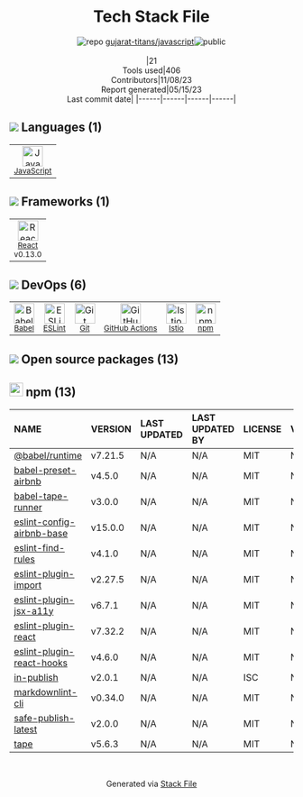 <!--
--- Readme.md Snippet without images Start ---
## Tech Stack
gujarat-titans/javascript is built on the following main stack:
- [React](https://reactjs.org/) – Javascript UI Libraries
- [JavaScript](https://developer.mozilla.org/en-US/docs/Web/JavaScript) – Languages
- [Babel](http://babeljs.io/) – JavaScript Compilers
- [ESLint](http://eslint.org/) – Code Review
- [Istio](https://istio.io/) – Microservices Tools
- [GitHub Actions](https://github.com/features/actions) – Continuous Integration

Full tech stack [here](/techstack.md)
--- Readme.md Snippet without images End ---

--- Readme.md Snippet with images Start ---
## Tech Stack
gujarat-titans/javascript is built on the following main stack:
- <img width='25' height='25' src='https://img.stackshare.io/service/1020/OYIaJ1KK.png' alt='React'/> [React](https://reactjs.org/) – Javascript UI Libraries
- <img width='25' height='25' src='https://img.stackshare.io/service/1209/javascript.jpeg' alt='JavaScript'/> [JavaScript](https://developer.mozilla.org/en-US/docs/Web/JavaScript) – Languages
- <img width='25' height='25' src='https://img.stackshare.io/service/2739/-1wfGjNw.png' alt='Babel'/> [Babel](http://babeljs.io/) – JavaScript Compilers
- <img width='25' height='25' src='https://img.stackshare.io/service/3337/Q4L7Jncy.jpg' alt='ESLint'/> [ESLint](http://eslint.org/) – Code Review
- <img width='25' height='25' src='https://img.stackshare.io/service/7028/AGpa5VZV.jpg' alt='Istio'/> [Istio](https://istio.io/) – Microservices Tools
- <img width='25' height='25' src='https://img.stackshare.io/service/11563/actions.png' alt='GitHub Actions'/> [GitHub Actions](https://github.com/features/actions) – Continuous Integration

Full tech stack [here](/techstack.md)
--- Readme.md Snippet with images End ---
-->
<div align="center">

# Tech Stack File
![](https://img.stackshare.io/repo.svg "repo") [gujarat-titans/javascript](https://github.com/gujarat-titans/javascript)![](https://img.stackshare.io/public_badge.svg "public")
<br/><br/>
|21<br/>Tools used|406<br/>Contributors|11/08/23 <br/>Report generated|05/15/23<br/>Last commit date|
|------|------|------|------|
</div>

## <img src='https://img.stackshare.io/languages.svg'/> Languages (1)
<table><tr>
  <td align='center'>
  <img width='36' height='36' src='https://img.stackshare.io/service/1209/javascript.jpeg' alt='JavaScript'>
  <br>
  <sub><a href="https://developer.mozilla.org/en-US/docs/Web/JavaScript">JavaScript</a></sub>
  <br>
  <sub></sub>
</td>

</tr>
</table>

## <img src='https://img.stackshare.io/frameworks.svg'/> Frameworks (1)
<table><tr>
  <td align='center'>
  <img width='36' height='36' src='https://img.stackshare.io/service/1020/OYIaJ1KK.png' alt='React'>
  <br>
  <sub><a href="https://reactjs.org/">React</a></sub>
  <br>
  <sub>v0.13.0</sub>
</td>

</tr>
</table>

## <img src='https://img.stackshare.io/devops.svg'/> DevOps (6)
<table><tr>
  <td align='center'>
  <img width='36' height='36' src='https://img.stackshare.io/service/2739/-1wfGjNw.png' alt='Babel'>
  <br>
  <sub><a href="http://babeljs.io/">Babel</a></sub>
  <br>
  <sub></sub>
</td>

<td align='center'>
  <img width='36' height='36' src='https://img.stackshare.io/service/3337/Q4L7Jncy.jpg' alt='ESLint'>
  <br>
  <sub><a href="http://eslint.org/">ESLint</a></sub>
  <br>
  <sub></sub>
</td>

<td align='center'>
  <img width='36' height='36' src='https://img.stackshare.io/service/1046/git.png' alt='Git'>
  <br>
  <sub><a href="http://git-scm.com/">Git</a></sub>
  <br>
  <sub></sub>
</td>

<td align='center'>
  <img width='36' height='36' src='https://img.stackshare.io/service/11563/actions.png' alt='GitHub Actions'>
  <br>
  <sub><a href="https://github.com/features/actions">GitHub Actions</a></sub>
  <br>
  <sub></sub>
</td>

<td align='center'>
  <img width='36' height='36' src='https://img.stackshare.io/service/7028/AGpa5VZV.jpg' alt='Istio'>
  <br>
  <sub><a href="https://istio.io/">Istio</a></sub>
  <br>
  <sub></sub>
</td>

<td align='center'>
  <img width='36' height='36' src='https://img.stackshare.io/service/1120/lejvzrnlpb308aftn31u.png' alt='npm'>
  <br>
  <sub><a href="https://www.npmjs.com/">npm</a></sub>
  <br>
  <sub></sub>
</td>

</tr>
</table>


## <img src='https://img.stackshare.io/group.svg' /> Open source packages (13)</h2>

## <img width='24' height='24' src='https://img.stackshare.io/service/1120/lejvzrnlpb308aftn31u.png'/> npm (13)

|NAME|VERSION|LAST UPDATED|LAST UPDATED BY|LICENSE|VULNERABILITIES|
|:------|:------|:------|:------|:------|:------|
|[@babel/runtime](https://www.npmjs.com/@babel/runtime)|v7.21.5|N/A|N/A |MIT|N/A|
|[babel-preset-airbnb](https://www.npmjs.com/babel-preset-airbnb)|v4.5.0|N/A|N/A |MIT|N/A|
|[babel-tape-runner](https://www.npmjs.com/babel-tape-runner)|v3.0.0|N/A|N/A |MIT|N/A|
|[eslint-config-airbnb-base](https://www.npmjs.com/eslint-config-airbnb-base)|v15.0.0|N/A|N/A |MIT|N/A|
|[eslint-find-rules](https://www.npmjs.com/eslint-find-rules)|v4.1.0|N/A|N/A |MIT|N/A|
|[eslint-plugin-import](https://www.npmjs.com/eslint-plugin-import)|v2.27.5|N/A|N/A |MIT|N/A|
|[eslint-plugin-jsx-a11y](https://www.npmjs.com/eslint-plugin-jsx-a11y)|v6.7.1|N/A|N/A |MIT|N/A|
|[eslint-plugin-react](https://www.npmjs.com/eslint-plugin-react)|v7.32.2|N/A|N/A |MIT|N/A|
|[eslint-plugin-react-hooks](https://www.npmjs.com/eslint-plugin-react-hooks)|v4.6.0|N/A|N/A |MIT|N/A|
|[in-publish](https://www.npmjs.com/in-publish)|v2.0.1|N/A|N/A |ISC|N/A|
|[markdownlint-cli](https://www.npmjs.com/markdownlint-cli)|v0.34.0|N/A|N/A |MIT|N/A|
|[safe-publish-latest](https://www.npmjs.com/safe-publish-latest)|v2.0.0|N/A|N/A |MIT|N/A|
|[tape](https://www.npmjs.com/tape)|v5.6.3|N/A|N/A |MIT|N/A|

<br/>
<div align='center'>

Generated via [Stack File](https://github.com/apps/stack-file)
